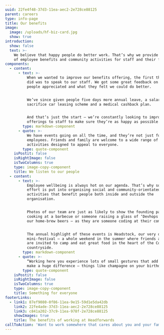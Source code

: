 ```yaml
---
uuid: 22fe4f48-37d3-11ea-aec2-2e728ce88125
parent: careers
type: info-page
title: Our benefits
image:
  image: /uploads/hf-biz-card.jpg
  show: true
introduction:
  show: false
  text: >-
    We believe that happy people do better work. That’s why we provide a range
    of employee benefits and community activities for staff and their families.
components:
  - content:
      - text: >-
          When we wanted to improve our benefits offering, the first thing we
          did was to speak to our staff. We got some great feedback on what
          people appreciated and what they felt we could do better. 


          We’ve since given people five days more annual leave, a salary
          sacrifice car leasing scheme and a medical cashback plan. 


          And that’s just the start – we’re constantly looking to improve our
          offerings to staff to make sure they’re as happy as possible.
        type: markdown-component
      - quote: >-
          We have events going on all the time, and they’re not just for
          employees. Friends and family are welcome to a wide range of
          activities designed to appeal to everyone.
        type: quote-component
    isPostit: false
    isRightImage: false
    isTwoColumns: true
    type: image-copy-component
    title: We listen to our people
  - content:
      - text: >-
          Employee wellbeing is always hot on our agenda. That’s why so much
          effort is put into organising social and community-orientated
          activities that benefit people both inside and outside the
          organisation.


          Photos of our team are just as likely to show the founding partners
          cooking at a barbecue or someone raising a glass of ‘Devhops’ – one of
          our home-brew beers – as they are someone coding at their computer.


          The annual highlight of these events is Headstock, our very own
          mini-festival – a whole weekend in the summer where friends and family
          are invited to camp and eat great food in the heart of the Cornish
          countryside.
        type: markdown-component
      - quote: >-
          “Working here you experience lots of small gestures that add up to
          make a huge difference – things like champagne on your birthday.
        type: quote-component
    isPostit: false
    isRightImage: false
    isTwoColumns: true
    type: image-copy-component
    title: Something for everyone
footerLinks:
  - link1: 87ef9080-0f86-11ea-9e15-59d1e5da42db
    link2: 22fe4ade-37d3-11ea-aec2-2e728ce88125
    link3: c841a202-37c9-11ea-978f-2e728ce88125
    showImages: true
    title: The benefits of working at Headforwards
callToAction: 'Want to work somewhere that cares about you and your family? '
---
```


